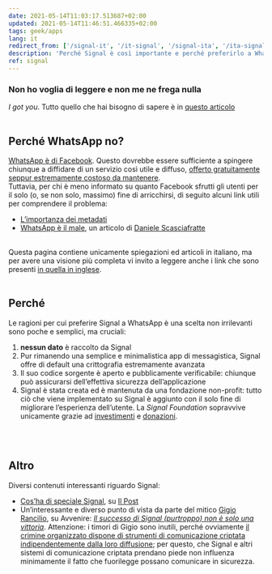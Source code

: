 ```yaml
---
date: 2021-05-14T11:03:17.513687+02:00
updated: 2021-05-14T11:46:51.466335+02:00
tags: geek/apps
lang: it
redirect_from: ['/signal-it', '/it-signal', '/signal-ita', '/ita-signal', '/abbandonare-whatsapp', '/no-whatsapp', '/ciao-whatsapp', '/scegliere-signal']
description: 'Perché Signal è così importante e perché preferirlo a WhatsApp è una scelta etica e non puramente da nerd'
ref: signal
---
```

<div class='blue box'>
	<h3>Non ho voglia di leggere e non me ne frega nulla</h3>
	<i>I got you</i>. Tutto quello che hai bisogno di sapere è in <a href="https://www.ilpost.it/2021/01/13/signal-app-messaggistica/" target="_blank" title="Cos’ha di speciale Signal - Il Post">questo articolo</a>
</div>

<br>

## Perché WhatsApp no?

<u class='thick'>WhatsApp è di Facebook</u>. Questo dovrebbe essere sufficiente a spingere chiunque a diffidare di un servizio così utile e diffuso, <u>offerto gratuitamente seppur estremamente costoso da mantenere</u>.  
Tuttavia, per chi è meno informato su quanto Facebook sfrutti gli utenti per il solo (o, se non solo, massimo) fine di arricchirsi, di seguito alcuni link utili per comprendere il problema:

- [L’importanza dei metadati](https://www.lealternative.net/2020/06/18/limportanza-dei-metadati/ 'L’importanza dei metadati')
- [WhatsApp è il male](https://daniele.tech/2019/04/whatsapp-e-il-male-o-5-motivi-per-cui-non-dovresti-usarlo/ 'WHATSAPP É IL MALE O 5 MOTIVI PER CUI NON DOVRESTI USARLO'), un articolo di [Daniele Scasciafratte](https://daniele.tech/ 'Daniele’s personal website')

<br>

<div class='red box'>
	Questa pagina contiene unicamente spiegazioni ed articoli in italiano, ma per avere una visione più completa vi invito a leggere anche i link che sono presenti <a href="/signal" title="Perché Signal">in quella in inglese</a>.
</div>

<br>

## Perché

Le ragioni per cui preferire Signal a WhatsApp è una scelta non irrilevanti sono poche e semplici, ma cruciali:

1. **nessun dato** è raccolto da Signal
2. Pur rimanendo una semplice e minimalistica app di messagistica, Signal offre di default una crittografia estremamente avanzata
3. Il suo codice sorgente è aperto e pubblicamente verificabile: chiunque può assicurarsi dell’effettiva sicurezza dell’applicazione
4. Signal è stata creata ed è mantenuta da una fondazione non-profit: tutto ciò che viene implementato su Signal è aggiunto con il solo fine di migliorare l’esperienza dell’utente. La <cite>Signal Foundation</cite> sopravvive unicamente grazie ad [investimenti](https://www.repubblica.it/tecnologia/sicurezza/2018/02/23/news/signal_la_chat_supersicura_di_snowden_riceve_50_milioni_di_dollari_dal_co-fondatore_di_whatsapp-189543734/ 'Signal, la chat supersicura di Snowden riceve 50 milioni di dollari dal co-fondatore di WhatsApp') e [donazioni].

<br>
<br>

## Altro

Diversi contenuti interessanti riguardo Signal:

- [Cos’ha di speciale Signal](https://www.ilpost.it/2021/01/13/signal-app-messaggistica/ 'Cos’ha di speciale Signal'), su [Il Post]
- Un’interessante e diverso punto di vista da parte del mitico [Gigio Rancilio](https://twitter.com/gigiorancilio 'Gigio Rancilio su Twitter'), su Avvenire: [<cite>Il successo di Signal (purtroppo) non è solo una vittoria</cite>](https://www.avvenire.it/rubriche/pagine/il-successo-di-signalnon-e-solo-una-vittoria 'Il successo di Signal (purtroppo) non è solo una vittoria'). Attenzione: i timori di Gigio sono inutili, perché ovviamente <u>il crimine organizzato dispone di strumenti di comunicazione criptata indipendentemente dalla loro diffusione</u>; per questo, che Signal e altri sistemi di comunicazione criptata prendano piede non influenza minimamente il fatto che fuorilegge possano comunicare in sicurezza.

[GitHub]: https://github.com/signalapp 'il codice sorgente di Signal su GitHub'
[donazioni]: https://signal.org/donate/ 'Dona a Signal'
[Il Post]: https://ilpost.it 'Il Post'
